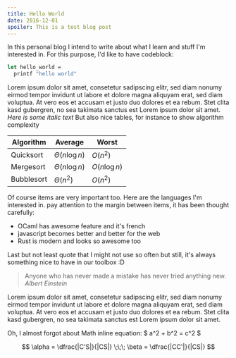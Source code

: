 ```yaml
---
title: Hello World
date: 2016-12-01
spoiler: This is a test blog post
---
```


In this personal blog I intend to write about what I learn and stuff I'm interested in.
For this purpose, I'd like to have codeblock:

```ocaml
let hello_world =
  printf "hello world"
```

Lorem ipsum dolor sit amet, consetetur sadipscing elitr, sed diam nonumy eirmod
tempor invidunt ut labore et dolore magna aliquyam erat, sed diam voluptua. At
vero eos et accusam et justo duo dolores et ea rebum. Stet clita kasd gubergren,
no sea takimata sanctus est Lorem ipsum dolor sit amet.
_Here is some italic text_
But also nice tables, for instance to show algorithm complexity


| Algorithm  | Average             | Worst          |
|------------|---------------------|----------------|
| Quicksort  | $\Theta(n \log{n})$ | $O(n^2)$       |
| Mergesort  | $\Theta(n \log{n})$ | $O(n \log{n})$ |
| Bubblesort | $\Theta(n^2)$       | $O(n^2)$      |

Of course items are very important too. Here are the languages I'm interested in. pay attention to the margin between items, it has been thought carefully:

- OCaml has awesome feature and it's french
- javascript becomes better and better for the web
- Rust is modern and looks so awesome too

Last but not least quote that I might not use so often but still, it's always something nice to have in our toolbox :D

> Anyone who has never made a mistake has never tried anything new.
> <cite>Albert Einstein</cite>

Lorem ipsum dolor sit amet, consetetur sadipscing elitr, sed diam nonumy eirmod
tempor invidunt ut labore et dolore magna aliquyam erat, sed diam voluptua. At
vero eos et accusam et justo duo dolores et ea rebum. Stet clita kasd gubergren,
no sea takimata sanctus est Lorem ipsum dolor sit amet.

Oh, I almost forgot about Math inline equation: $ a^2 + b^2 = c^2 $

$$
\alpha = \dfrac{|C'S|}{|CS|} \;\;\; \beta = \dfrac{|CC'|}{|CS|}
$$

